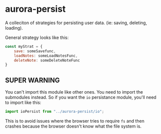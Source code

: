 # aurora-persist

A colleciton of strategies for persisting user data. (ie: saving, deleting, loading).

General strategy looks like this:

``` js 
const myStrat = {
    save: someSavefunc,
    loadNotes: someLoadNotesFunc,
    deleteNote: someDeleteNoteFunc
}
``` 

## SUPER WARNING 
You can't import this module like other ones. You need to import the submodules instead. So if you want the `io` persistance module,
you'll need to import like this:

``` js
import ioPersist from "../aurora-persist/io";
```

This is to avoid issues where the browser tries to require `fs` and then crashes because the browser doesn't know what the file system is. 